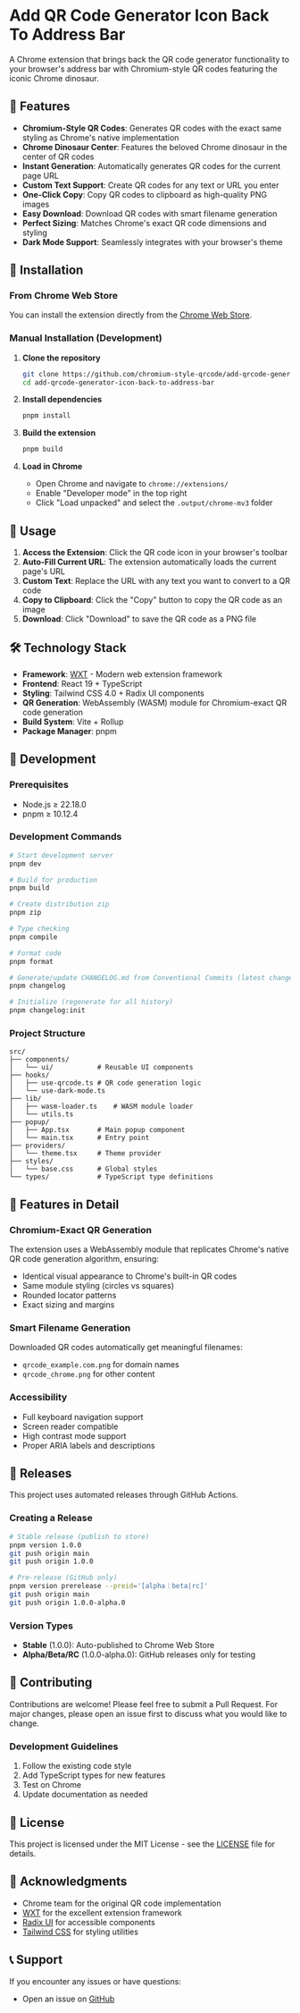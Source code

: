 # Add QR Code Generator Icon Back To Address Bar

A Chrome extension that brings back the QR code generator functionality to your browser's address bar with Chromium-style QR codes featuring the iconic Chrome dinosaur.

## 🌟 Features

- **Chromium-Style QR Codes**: Generates QR codes with the exact same styling as Chrome's native implementation
- **Chrome Dinosaur Center**: Features the beloved Chrome dinosaur in the center of QR codes
- **Instant Generation**: Automatically generates QR codes for the current page URL
- **Custom Text Support**: Create QR codes for any text or URL you enter
- **One-Click Copy**: Copy QR codes to clipboard as high-quality PNG images
- **Easy Download**: Download QR codes with smart filename generation
- **Perfect Sizing**: Matches Chrome's exact QR code dimensions and styling
- **Dark Mode Support**: Seamlessly integrates with your browser's theme

## 🚀 Installation

### From Chrome Web Store

You can install the extension directly from the [Chrome Web Store](https://chromewebstore.google.com/detail/add-qr-code-generator-ico/kacblhilkacgfnkjfodalohcnllcgmjd).

### Manual Installation (Development)

1. **Clone the repository**

   ```bash
   git clone https://github.com/chromium-style-qrcode/add-qrcode-generator-icon-back-to-address-bar.git
   cd add-qrcode-generator-icon-back-to-address-bar
   ```

2. **Install dependencies**

   ```bash
   pnpm install
   ```

3. **Build the extension**

   ```bash
   pnpm build
   ```

4. **Load in Chrome**
   - Open Chrome and navigate to `chrome://extensions/`
   - Enable "Developer mode" in the top right
   - Click "Load unpacked" and select the `.output/chrome-mv3` folder

## 🎯 Usage

1. **Access the Extension**: Click the QR code icon in your browser's toolbar
2. **Auto-Fill Current URL**: The extension automatically loads the current page's URL
3. **Custom Text**: Replace the URL with any text you want to convert to a QR code
4. **Copy to Clipboard**: Click the "Copy" button to copy the QR code as an image
5. **Download**: Click "Download" to save the QR code as a PNG file

## 🛠️ Technology Stack

- **Framework**: [WXT](https://wxt.dev/) - Modern web extension framework
- **Frontend**: React 19 + TypeScript
- **Styling**: Tailwind CSS 4.0 + Radix UI components
- **QR Generation**: WebAssembly (WASM) module for Chromium-exact QR code generation
- **Build System**: Vite + Rollup
- **Package Manager**: pnpm

## 🔧 Development

### Prerequisites

- Node.js ≥ 22.18.0
- pnpm ≥ 10.12.4

### Development Commands

```bash
# Start development server
pnpm dev

# Build for production
pnpm build

# Create distribution zip
pnpm zip

# Type checking
pnpm compile

# Format code
pnpm format

# Generate/update CHANGELOG.md from Conventional Commits (latest changes)
pnpm changelog

# Initialize (regenerate for all history)
pnpm changelog:init
```

### Project Structure

```tree
src/
├── components/
│   └── ui/           # Reusable UI components
├── hooks/
│   ├── use-qrcode.ts # QR code generation logic
│   └── use-dark-mode.ts
├── lib/
│   ├── wasm-loader.ts    # WASM module loader
│   └── utils.ts
├── popup/
│   ├── App.tsx       # Main popup component
│   └── main.tsx      # Entry point
├── providers/
│   └── theme.tsx     # Theme provider
├── styles/
│   └── base.css      # Global styles
└── types/            # TypeScript type definitions
```

## 🎨 Features in Detail

### Chromium-Exact QR Generation

The extension uses a WebAssembly module that replicates Chrome's native QR code generation algorithm, ensuring:

- Identical visual appearance to Chrome's built-in QR codes
- Same module styling (circles vs squares)
- Rounded locator patterns
- Exact sizing and margins

### Smart Filename Generation

Downloaded QR codes automatically get meaningful filenames:

- `qrcode_example.com.png` for domain names
- `qrcode_chrome.png` for other content

### Accessibility

- Full keyboard navigation support
- Screen reader compatible
- High contrast mode support
- Proper ARIA labels and descriptions

## 🚀 Releases

This project uses automated releases through GitHub Actions.

### Creating a Release

```bash
# Stable release (publish to store)
pnpm version 1.0.0
git push origin main
git push origin 1.0.0

# Pre-release (GitHub only)
pnpm version prerelease --preid='[alpha｜beta|rc]'
git push origin main
git push origin 1.0.0-alpha.0
```

### Version Types

- **Stable** (1.0.0): Auto-published to Chrome Web Store
- **Alpha/Beta/RC** (1.0.0-alpha.0): GitHub releases only for testing

## 🤝 Contributing

Contributions are welcome! Please feel free to submit a Pull Request. For major changes, please open an issue first to discuss what you would like to change.

### Development Guidelines

1. Follow the existing code style
2. Add TypeScript types for new features
3. Test on Chrome
4. Update documentation as needed

## 📄 License

This project is licensed under the MIT License - see the [LICENSE](LICENSE) file for details.

## 🙏 Acknowledgments

- Chrome team for the original QR code implementation
- [WXT](https://wxt.dev/) for the excellent extension framework
- [Radix UI](https://www.radix-ui.com/) for accessible components
- [Tailwind CSS](https://tailwindcss.com/) for styling utilities

## 📞 Support

If you encounter any issues or have questions:

- Open an issue on [GitHub](https://github.com/chromium-style-qrcode/add-qrcode-generator-icon-back-to-address-bar/issues)
